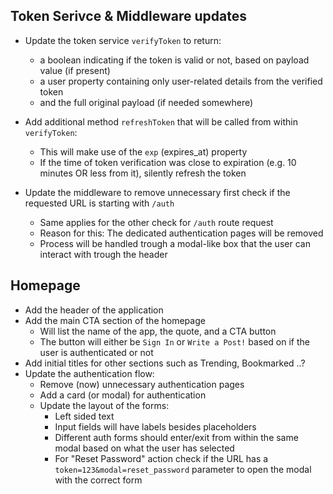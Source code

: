 ## Token Serivce & Middleware updates

- Update the token service `verifyToken` to return:
  - a boolean indicating if the token is valid or not, based on payload value (if present)
  - a user property containing only user-related details from the verified token
  - and the full original payload (if needed somewhere)
- Add additional method `refreshToken` that will be called from within `verifyToken`:

  - This will make use of the `exp` (expires_at) property
  - If the time of token verification was close to expiration (e.g. 10 minutes OR less from it), silently refresh the token

- Update the middleware to remove unnecessary first check if the requested URL is starting with `/auth`
  - Same applies for the other check for `/auth` route request
  - Reason for this: The dedicated authentication pages will be removed
  - Process will be handled trough a modal-like box that the user can interact with trough the header

## Homepage

- Add the header of the application
- Add the main CTA section of the homepage
  - Will list the name of the app, the quote, and a CTA button
  - The button will either be `Sign In` or `Write a Post!` based on if the user is authenticated or not
- Add initial titles for other sections such as Trending, Bookmarked ..?
- Update the authentication flow:
  - Remove (now) unnecessary authentication pages
  - Add a card (or modal) for authentication
  - Update the layout of the forms:
    - Left sided text
    - Input fields will have labels besides placeholders
    - Different auth forms should enter/exit from within the same modal based on what the user has selected
    - For "Reset Password" action check if the URL has a `token=123&modal=reset_password` parameter to open the modal with the correct form

